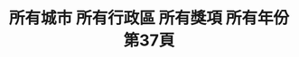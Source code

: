 ---
title: "所有城市 所有行政區 所有獎項 所有年份 第37頁"
description: "所有城市 所有行政區 所有獎項 所有年份 獲獎餐廳 第37頁"
keywords:
  - 美食競賽
  - 台灣美食
  - 美食精選
datePublished: "2025-06-30"
dateModified: "2025-07-03"
city: "所有城市"
district: "所有行政區"
award: "所有獎項"
year: "所有年份"
page: 37
count: 406

restaurants:
  - name: "黃先生麵舖"
    city: "台南市"
    district: "東區"
    address: "701台南市東區東平路174號"
    phone: "0958185594"
    geo: "22.99559693331438, 120.22902829984864"
    link: "台南市/東區/黃先生麵舖"
    google_map: "https://maps.app.goo.gl/wXgeBM6FaVFJDExa7"
    footinder: "https://footinder.com.tw/%e5%8f%b0%e5%8d%97%e5%b8%82%e6%9d%b1%e5%8d%80/67078/"
    award:
    - name: "台北國際牛肉麵節"
      year: "2024"
  - name: "新九九牛肉麵"
    city: "新北市"
    district: "五股區"
    address: "248新北市五股區成泰路三段247號"
    phone: "0222928059"
    geo: "25.093612604703925, 121.44652060392576"
    link: "新北市/五股區/新九九牛肉麵"
    google_map: "https://maps.app.goo.gl/tqMwNpdqCZUJAT3SA"
    footinder: "https://footinder.com.tw/%E6%96%B0%E5%8C%97%E5%B8%82%E4%BA%94%E8%82%A1%E5%8D%80/61838/"
    award:
    - name: "台北國際牛肉麵節"
      year: "2024"
  - name: "竣師父牛肉麵"
    city: "台北市"
    district: "大安區"
    address: "106台北市大安區大安路一段52巷24號一樓"
    phone: "0905888123"
    geo: "25.042979674003117, 121.54512414354234"
    link: "台北市/大安區/竣師父牛肉麵"
    google_map: "https://maps.app.goo.gl/35eUntYsj1Rvcpcz7"
    footinder: "https://footinder.com.tw/%E5%8F%B0%E5%8C%97%E5%B8%82%E5%A4%A7%E5%AE%89%E5%8D%80/136430/"
    award:
    - name: "台北國際牛肉麵節"
      year: "2024"
  - name: "詩篇咖啡餐廳"
    city: "台北市"
    district: "中正區"
    address: "100台北市中正區中山南路20號B1"
    phone: "0223822666"
    geo: "25.037147815773103, 121.51667019531996"
    link: "台北市/中正區/詩篇咖啡餐廳"
    google_map: "https://maps.app.goo.gl/7QTEcPfYcJQHyFuH7"
    footinder: "https://footinder.com.tw/%E5%8F%B0%E5%8C%97%E5%B8%82%E4%B8%AD%E6%AD%A3%E5%8D%80/82/"
    award:
    - name: "台北國際牛肉麵節"
      year: "2024"
  - name: "老私房牛肉麵"
    city: "新北市"
    district: "三峽區"
    address: "237新北市三峽區國際一街66-1號1樓"
    phone: "0286716200"
    geo: "24.942176590197523, 121.37248716140101"
    link: "新北市/三峽區/老私房牛肉麵"
    google_map: "https://maps.app.goo.gl/jfxtY51ijSGCUGRDA"
    footinder: "https://footinder.com.tw/%E6%96%B0%E5%8C%97%E5%B8%82%E4%B8%89%E5%B3%BD%E5%8D%80/64664/"
    award:
    - name: "台北國際牛肉麵節"
      year: "2024"
  - name: "淳心製麵"
    city: "台中市"
    district: "大里區"
    address: "412台中市大里區科技路1-56號"
    phone: "0424918327"
    geo: "24.084892701340177, 120.69605130496906"
    link: "台中市/大里區/淳心製麵"
    google_map: "https://maps.app.goo.gl/AekQkNCtP56zRTBEA"
    footinder: "https://footinder.com.tw/%E5%8F%B0%E4%B8%AD%E5%B8%82%E5%A4%A7%E9%87%8C%E5%8D%80/136355/"
    award:
    - name: "台北國際牛肉麵節"
      year: "2024"
  - name: "海峽會"
    city: "台北市"
    district: "松山區"
    address: "105台北市松山區敦化北路167號B1"
    phone: "0277076789"
    geo: "25.05476692436136, 121.54941270143397"
    link: "台北市/松山區/海峽會"
    google_map: "https://maps.app.goo.gl/CQi3oEJ5mZYxSvjL6"
    footinder: "https://footinder.com.tw/%E5%8F%B0%E5%8C%97%E5%B8%82%E6%9D%BE%E5%B1%B1%E5%8D%80/13141/"
    award:
    - name: "台北國際牛肉麵節"
      year: "2024"
  - name: "兩支北方麵館"
    city: "新北市"
    district: "土城區"
    address: "分店眾多請自行搜尋"
    phone: ""
    geo: ""
    link: "新北市/土城區/兩支北方麵館"
    google_map: "https://www.google.com/maps/search/%E5%85%A9%E6%94%AF%E5%8C%97%E6%96%B9%E9%BA%B5%E9%A4%A8/@25.0195526,121.4027033,15z?entry=ttu&g_ep=EgoyMDI1MDYyMy4yIKXMDSoASAFQAw%3D%3D"
    footinder: "https://footinder.com.tw/%e6%96%b0%e5%8c%97%e5%b8%82%e5%9c%9f%e5%9f%8e%e5%8d%80/5903/"
    award:
    - name: "台北國際牛肉麵節"
      year: "2024"
  - name: "藍海饌"
    city: ""
    district: ""
    address: ""
    phone: ""
    geo: ""
    link: "//藍海饌"
    google_map: ""
    footinder: ""
    award:
    - name: "台北國際牛肉麵節"
      year: "2024"
---